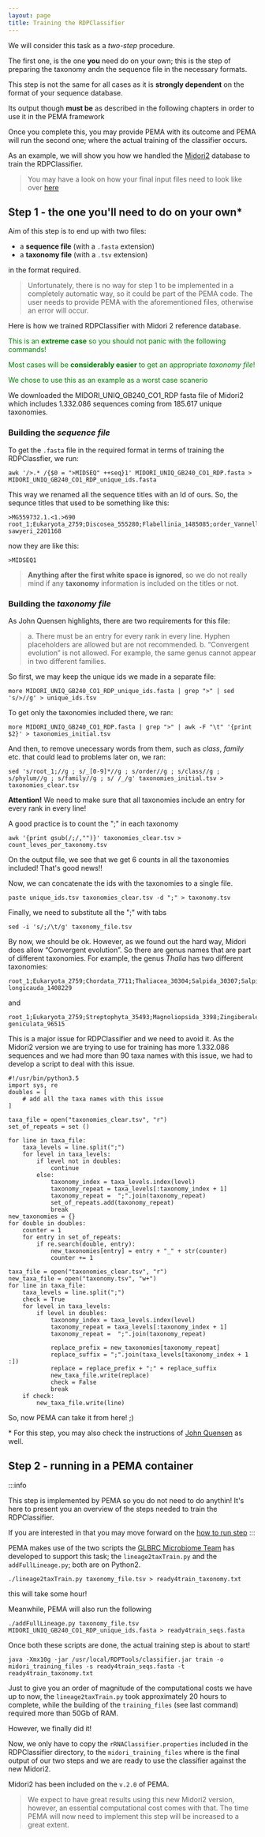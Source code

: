 ```yaml
---
layout: page
title: Training the RDPClassifier
---
```


We will consider this  task as a *two-step* procedure.

The first one, is the one **you** need do on your own; this is the step of preparing the taxonomy andn the sequence file in the necessary formats.

This step is not the same for all cases as it is **strongly dependent** on the format of your sequence database.

Its output though **must be** as described in the following chapters in order to use it in the PEMA framework

Once you complete this, you may provide PEMA with its outcome and PEMA will run the second one; where the actual training of the classifier occurs.

As an example, we will show you how we handled the [Midori2](http://www.reference-midori.info/download.php#) database to train
the RDPClassifier.

> You may have a look on how your final input files need to look like over [here](https://github.com/hariszaf/pema/tree/local_ref_db/analysis_directory/custom_ref_db/rdpclassifier_example)


## Step 1 - the one you'll need to do on your own*

Aim of this step is to end up with two files:
* a **sequence file** (with a `.fasta` extension)
* a **taxonomy file** (with a `.tsv` extension)

in the format required.

>Unfortunately, there is no way for step 1 to be implemented in a completely automatic way, so it could be part of the PEMA code.
The user needs to provide PEMA with the aforementioned files, otherwise an error will occur.


Here is how we trained RDPClassifier with Midori 2 reference database. 

 <span style="color:green">This is an **extreme case** so you should not panic with the following commands! </span>

 <span style="color:green">Most cases will be **considerably easier** to get an appropriate *taxonomy file*! </span>

 <span style="color:green">We chose to use this as an example as a worst case scanerio</span>


We downloaded the MIDORI_UNIQ_GB240_CO1_RDP fasta file of Midori2 which includes 1.332.086 sequences coming from 185.617 unique taxonomies.

### Building the *sequence file*

To get the `.fasta` file in the required format in terms of training the RDPClassfier, we run:
```
awk '/>.* /{$0 = ">MIDSEQ" ++seq}1' MIDORI_UNIQ_GB240_CO1_RDP.fasta > MIDORI_UNIQ_GB240_CO1_RDP_unique_ids.fasta
```

This way we renamed all the sequence titles with an Id of ours. So, the sequnce titles that used to be something like this:
```
>MG559732.1.<1.>690	root_1;Eukaryota_2759;Discosea_555280;Flabellinia_1485085;order_Vannellidae_95227;Vannellidae_95227;Clydonella_218657;Clydonella sawyeri_2201168
```
now they are like this:
```
>MIDSEQ1
```

>**Anything after the first white space is ignored**, so we do not really mind if any **taxonomy** information is included on the titles or not.


### Building the *taxonomy file*

As John Quensen highlights, there are two requirements for this file:
> a. There must be an entry for every rank in every line. Hyphen placeholders are allowed but are not recommended.
b. “Convergent evolution” is not allowed. For example, the same genus cannot appear in two different families.


So first, we may keep the unique ids we made in a separate file:

```
more MIDORI_UNIQ_GB240_CO1_RDP_unique_ids.fasta | grep ">" | sed 's/>//g' > unique_ids.tsv
```

To get only the taxonomies included there, we ran:

```
more MIDORI_UNIQ_GB240_CO1_RDP.fasta | grep ">" | awk -F "\t" '{print $2}' > taxonomies_initial.tsv
```

And then, to remove unecessary words from them, such as *class*, *family* etc. that could lead to problems later on, we ran:
```
sed 's/root_1;//g ; s/_[0-9]*//g ; s/order//g ; s/class//g ; s/phylum//g ; s/family//g ; s/ /_/g' taxonomies_initial.tsv > taxonomies_clear.tsv
```

**Attention!** We need to make sure that all taxonomies include an entry for every rank in every line!

A good practice is to count the ";" in each taxonomy

```
awk '{print gsub(/;/,"")}' taxonomies_clear.tsv > count_leves_per_taxonomy.tsv
```

On the output file, we see that we get 6 counts in all the taxonomies included! That's good news!!

Now, we can concatenate the ids with the taxonomies to a single file.

```
paste unique_ids.tsv taxonomies_clear.tsv -d ";" > taxonomy.tsv
```

Finally, we need to substitute all the ";" with tabs

```
sed -i 's/;/\t/g' taxonomy_file.tsv
```


By now, we should be ok. However, as we found out the hard way, Midori does allow “Convergent evolution”.
So there are genus names that are part of different taxonomies.
For example, the genus *Thalia* has two different taxonomies:
```
root_1;Eukaryota_2759;Chordata_7711;Thaliacea_30304;Salpida_30307;Salpidae_34759;Thalia_34760;Thalia longicauda_1408229
```
and
```
root_1;Eukaryota_2759;Streptophyta_35493;Magnoliopsida_3398;Zingiberales_4618;Marantaceae_4619;Thalia_96513;Thalia geniculata_96515
```
This is a major issue for RDPClassifier and we need to avoid it. As the Midori2 version we are trying to use for training has more 1.332.086 sequences and we had more than 90  taxa names with this issue, we had to develop a script to deal with this issue.

```
#!/usr/bin/python3.5
import sys, re
doubles = [
	# add all the taxa names with this issue
]

taxa_file = open("taxonomies_clear.tsv", "r")
set_of_repeats = set ()

for line in taxa_file:
	taxa_levels = line.split(";")
	for level in taxa_levels:
		if level not in doubles:
			continue
		else:
			taxonomy_index = taxa_levels.index(level)
			taxonomy_repeat = taxa_levels[:taxonomy_index + 1]
			taxonomy_repeat =  ";".join(taxonomy_repeat)
			set_of_repeats.add(taxonomy_repeat)
			break
new_taxonomies = {}
for double in doubles:
	counter = 1
	for entry in set_of_repeats:
		if re.search(double, entry):
			new_taxonomies[entry] = entry + "_" + str(counter)
			counter += 1

taxa_file = open("taxonomies_clear.tsv", "r")
new_taxa_file = open("taxonomy.tsv", "w+")
for line in taxa_file:
	taxa_levels = line.split(";")
	check = True
	for level in taxa_levels:
		if level in doubles:
			taxonomy_index = taxa_levels.index(level)
			taxonomy_repeat = taxa_levels[:taxonomy_index + 1]
			taxonomy_repeat =  ";".join(taxonomy_repeat)

			replace_prefix = new_taxonomies[taxonomy_repeat]
			replace_suffix = ";".join(taxa_levels[taxonomy_index + 1 :])
			replace = replace_prefix + ";" + replace_suffix
			new_taxa_file.write(replace)
			check = False
			break
	if check:
		new_taxa_file.write(line)

```



So, now PEMA can take it from here! ;)

\* For this step, you may also check the instructions of [John Quensen](https://john-quensen.com/tutorials/training-the-rdp-classifier/) as well.

## Step 2 - running in a PEMA container

:::info

This step is implemented by PEMA so you do not need to do anythin! 
It's here to present you an overview of the steps needed to train the RDPClassifier. 

If you are interested in that you may move forward on the [how to run step](#howtorun)
:::


PEMA makes use of the two scripts the [GLBRC Microbiome Team](https://github.com/GLBRC-TeamMicrobiome/python_scripts) has developed to support this task; the ```lineage2taxTrain.py``` and the ```addFullLineage.py```; both are on Python2.
```
./lineage2taxTrain.py taxonomy_file.tsv > ready4train_taxonomy.txt     
```
 this will take some hour!

Meanwhile, PEMA will also run the following
```
./addFullLineage.py taxonomy_file.tsv MIDORI_UNIQ_GB240_CO1_RDP_unique_ids.fasta > ready4train_seqs.fasta
```

Once both these scripts are done, the actual training step is about to start!

```
java -Xmx10g -jar /usr/local/RDPTools/classifier.jar train -o midori_training_files -s ready4train_seqs.fasta -t ready4train_taxonomy.txt
```

Just to give you an order of magnitude of the computational costs we have up to now, the `lineage2taxTrain.py` took approximately 20 hours to complete, while the building of the `training_files` (see last command) required more than 50Gb of RAM.

However, we finally did it!

Now, we only have to copy the `rRNAClassifier.properties` included in the RDPClassifier directory, to the `midori_training_files` where is the final output of our two steps and we are ready to use the classifier against the new Midori2.

Midori2 has been included on the `v.2.0` of PEMA.

>We expect to have great results using this new Midori2 version, however, an essential computational cost comes with that.
The time PEMA will now need to implement this step will be increased to a great extent.
